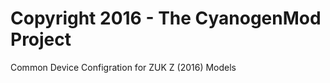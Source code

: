 Copyright 2016 - The CyanogenMod Project
========================================

Common Device Configration for ZUK Z (2016) Models
